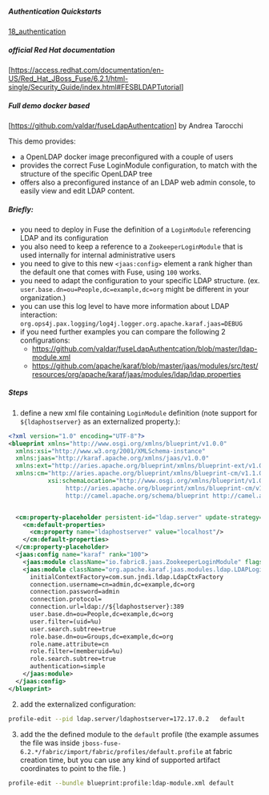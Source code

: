 ##### Authentication Quickstarts
[18_authentication](../18_authentication/README.MD)

##### official Red Hat documentation
[https://access.redhat.com/documentation/en-US/Red_Hat_JBoss_Fuse/6.2.1/html-single/Security_Guide/index.html#FESBLDAPTutorial]

##### Full demo docker based
[https://github.com/valdar/fuseLdapAuthentcation] by Andrea Tarocchi

This demo provides:

- a OpenLDAP docker image preconfigured with a couple of users
- provides the correct Fuse LoginModule configuration, to match with the structure of the specific OpenLDAP tree
- offers also a preconfigured instance of an LDAP web admin console, to easily view and edit LDAP content.


##### Briefly:

- you need to deploy in Fuse the definition of a `LoginModule` referencing LDAP and its configuration
- you also need to keep a reference to a `ZookeeperLoginModule` that is used internally for internal administrative users
- you need to give to this new `<jaas:config>` element a rank higher than the default one that comes with Fuse, using `100` works.
- you need to adapt the configuration to your specific LDAP structure. (ex. `user.base.dn=ou=People,dc=example,dc=org` might be different in your organization.)
- you can use this log level to have more information about LDAP interaction: `org.ops4j.pax.logging/log4j.logger.org.apache.karaf.jaas=DEBUG`
- if you need further examples you can compare the following 2 configurations:
   - https://github.com/valdar/fuseLdapAuthentcation/blob/master/ldap-module.xml
   - https://github.com/apache/karaf/blob/master/jaas/modules/src/test/resources/org/apache/karaf/jaas/modules/ldap/ldap.properties

##### Steps

1) define a new xml file containing `LoginModule` definition (note support for `${ldaphostserver}` as an externalized property.):
```xml
<?xml version="1.0" encoding="UTF-8"?>
<blueprint xmlns="http://www.osgi.org/xmlns/blueprint/v1.0.0"
  xmlns:xsi="http://www.w3.org/2001/XMLSchema-instance"
  xmlns:jaas="http://karaf.apache.org/xmlns/jaas/v1.0.0"
  xmlns:ext="http://aries.apache.org/blueprint/xmlns/blueprint-ext/v1.0.0"
  xmlns:cm="http://aries.apache.org/blueprint/xmlns/blueprint-cm/v1.1.0"
           xsi:schemaLocation="http://www.osgi.org/xmlns/blueprint/v1.0.0 http://www.osgi.org/xmlns/blueprint/v1.0.0/blueprint.xsd
				http://aries.apache.org/blueprint/xmlns/blueprint-cm/v1.1.0 http://aries.apache.org/schemas/blueprint-cm/blueprint-cm-1.1.0.xsd
				http://camel.apache.org/schema/blueprint http://camel.apache.org/schema/blueprint/camel-blueprint.xsd">


  <cm:property-placeholder persistent-id="ldap.server" update-strategy="none" >
    <cm:default-properties>
      <cm:property name="ldaphostserver" value="localhost"/>
    </cm:default-properties>
  </cm:property-placeholder>
  <jaas:config name="karaf" rank="100">
    <jaas:module className="io.fabric8.jaas.ZookeeperLoginModule" flags="sufficient"/>
    <jaas:module className="org.apache.karaf.jaas.modules.ldap.LDAPLoginModule" flags="sufficient">
      initialContextFactory=com.sun.jndi.ldap.LdapCtxFactory
      connection.username=cn=admin,dc=example,dc=org
      connection.password=admin
      connection.protocol=
      connection.url=ldap://${ldaphostserver}:389
      user.base.dn=ou=People,dc=example,dc=org
      user.filter=(uid=%u)
      user.search.subtree=true
      role.base.dn=ou=Groups,dc=example,dc=org
      role.name.attribute=cn
      role.filter=(memberuid=%u)
      role.search.subtree=true
      authentication=simple
    </jaas:module>
  </jaas:config>
</blueprint>
```
2) add the externalized configuration:
```bash
profile-edit --pid ldap.server/ldaphostserver=172.17.0.2   default
```
3) add the the defined module to the `default` profile (the example assumes the file was inside `jboss-fuse-6.2.*/fabric/import/fabric/profiles/default.profile` at fabric creation time, but you can use any kind of supported artifact coordinates to point to the file. )
```bash
profile-edit --bundle blueprint:profile:ldap-module.xml default
```
